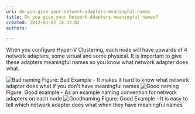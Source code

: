 ```yaml
---
uri: do-you-give-your-network-adapters-meaningful-names
title: Do you give your Network Adapters meaningful names?
created: 2012-03-02 18:33:02
authors:

---
```





<span class='intro'> When you configure Hyper-V Clustering, each node will have upwards of 4 network adapters, some virtual and some physical. It is important to give these adapters meaningful names so you know what network adapter does what. </span>

<img class="ms-rteCustom-ImageArea" alt="Bad naming" src="/PublishingImages/naming-bad.jpg" />
<span class="ms-rteCustom-FigureBad">Figure&#58; Bad Example - It makes it hard to know what network adapter does what if you don't have meaningful names</span>

<img class="ms-rteCustom-ImageArea" alt="Good naming" src="/PublishingImages/naming-good.jpg" />
<span class="ms-rteCustom-FigureGood">Figure&#58; Good example - As an example naming convention for network adapters on each node</span>

<img class="ms-rteCustom-ImageArea" alt="Goodnaming" src="/PublishingImages/naming-good2.jpg" />
<span class="ms-rteCustom-FigureGood">Figure&#58; Good Example - It is easy to tell which network adapter does what when they have meaningful names</span>


